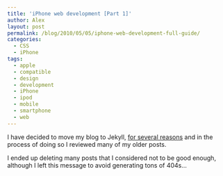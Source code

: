 ```yaml
---
title: 'iPhone web development [Part 1]'
author: Alex
layout: post
permalink: /blog/2010/05/05/iphone-web-development-full-guide/
categories:
  - CSS
  - iPhone
tags:
  - apple
  - compatible
  - design
  - development
  - iPhone
  - ipod
  - mobile
  - smartphone
  - web
---
```



I have decided to move my blog to Jekyll, [for several reasons](http://carlboettiger.info/2012/05/01/Jekyll-vs-Wordpress.html) and in the process of doing so I reviewed many of my older posts.

I ended up deleting many posts that I considered not to be good enough, although I left this message to avoid generating tons of 404s... 